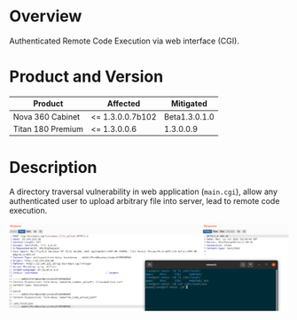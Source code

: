 # Overview
Authenticated Remote Code Execution via web interface (CGI).

# Product and Version
Product | Affected | Mitigated
---|---|---
Nova 360 Cabinet | <= 1.3.0.0.7b102 | Beta1.3.0.1.0
Titan 180 Premium | <= 1.3.0.0.6 | 1.3.0.0.9  

# Description
A directory traversal vulnerability in web application (`main.cgi`), allow any authenticated user to upload arbitrary file into server, lead to remote code execution.

![path traversal](./poc/CVE-2021-45418.png)